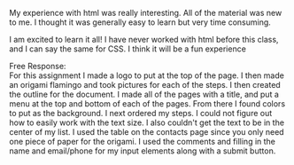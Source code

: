 My experience with html was really interesting. All of the material was new to me. I thought it was generally easy to learn but very time consuming.


I am excited to learn it all! I have never worked with html before this class, and I can say the same for CSS. I think it will be a fun experience


Free Response:  
For this assignment I made a logo to put at the top of the page. I then made an origami flamingo and took pictures for each of the steps. I then created the outline for the document. I made all of the pages with a title, and put a menu at the top and bottom of each of the pages. From there I found colors to put as the background. I next ordered my steps. I could not figure out how to easily work with the text size. I also couldn't get the text to be in the center of my list. I used the table on the contacts page since you only need one piece of paper for the origami. I used the comments and filling in the name and email/phone for my input elements along with a submit button. 
